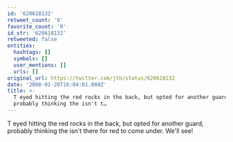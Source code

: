 ```yaml
---
id: '620618132'
retweet_count: '0'
favorite_count: '0'
id_str: '620618132'
retweeted: false
entities:
  hashtags: []
  symbols: []
  user_mentions: []
  urls: []
original_url: https://twitter.com/jth/status/620618132
date: '2008-01-20T16:04:01.000Z'
title: >-
  T eyed hitting the red rocks in the back, but opted for another guard,
  probably thinking the isn't t…
---
```


T eyed hitting the red rocks in the back, but opted for another guard, probably thinking the isn't there for red to come under. We'll see!